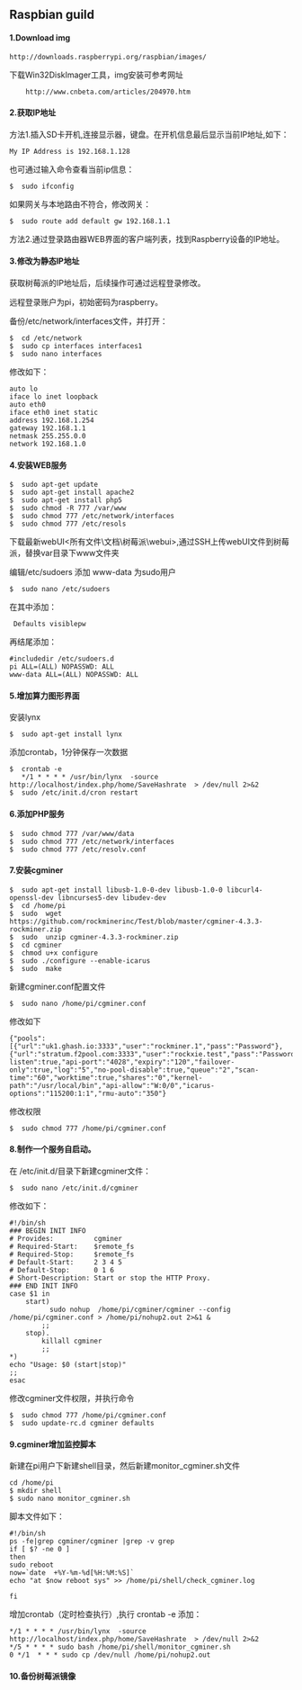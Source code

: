 ﻿## Raspbian guild

#### 1.Download img

    http://downloads.raspberrypi.org/raspbian/images/

下载Win32DiskImager工具，img安装可参考网址
````
    http://www.cnbeta.com/articles/204970.htm
````

#### 2.获取IP地址
方法1.插入SD卡开机,连接显示器，键盘。在开机信息最后显示当前IP地址,如下：
````
My IP Address is 192.168.1.128
````

也可通过输入命令查看当前ip信息：
````
$  sudo ifconfig
````

如果网关与本地路由不符合，修改网关：
    
````
$  sudo route add default gw 192.168.1.1
````

方法2.通过登录路由器WEB界面的客户端列表，找到Raspberry设备的IP地址。

#### 3.修改为静态IP地址 

获取树莓派的IP地址后，后续操作可通过远程登录修改。

远程登录账户为pi，初始密码为raspberry。

备份/etc/network/interfaces文件，并打开：
````
$  cd /etc/network
$  sudo cp interfaces interfaces1
$  sudo nano interfaces
````
修改如下：
````
auto lo
iface lo inet loopback
auto eth0
iface eth0 inet static
address 192.168.1.254
gateway 192.168.1.1
netmask 255.255.0.0
network 192.168.1.0
````

#### 4.安装WEB服务

````
$  sudo apt-get update
$  sudo apt-get install apache2
$  sudo apt-get install php5
$  sudo chmod -R 777 /var/www
$  sudo chmod 777 /etc/network/interfaces
$  sudo chmod 777 /etc/resols
````
下载最新webUI<所有文件\文档\树莓派\webui>,通过SSH上传webUI文件到树莓派，替换var目录下www文件夹

编辑/etc/sudoers 添加 www-data 为sudo用户

````
$  sudo nano /etc/sudoers
````

在其中添加：
````
 Defaults visiblepw
````
再结尾添加：

````
#includedir /etc/sudoers.d
pi ALL=(ALL) NOPASSWD: ALL
www-data ALL=(ALL) NOPASSWD: ALL
````

#### 5.增加算力图形界面

安装lynx 

````
$  sudo apt-get install lynx
````

添加crontab，1分钟保存一次数据

````
$  crontab -e
   */1 * * * * /usr/bin/lynx  -source  http://localhost/index.php/home/SaveHashrate  > /dev/null 2>&2
$  sudo /etc/init.d/cron restart
````

#### 6.添加PHP服务

````
$  sudo chmod 777 /var/www/data
$  sudo chmod 777 /etc/network/interfaces
$  sudo chmod 777 /etc/resolv.conf 
````
#### 7.安装cgminer

```
$  sudo apt-get install libusb-1.0-0-dev libusb-1.0-0 libcurl4-openssl-dev libncurses5-dev libudev-dev
$  cd /home/pi
$  sudo  wget https://github.com/rockminerinc/Test/blob/master/cgminer-4.3.3-rockminer.zip
$  sudo  unzip cgminer-4.3.3-rockminer.zip
$  cd cgminer
$  chmod u+x configure
$  sudo ./configure --enable-icarus
$  sudo  make
```
新建cgminer.conf配置文件
```
$  sudo nano /home/pi/cgminer.conf 
```

修改如下
```
{"pools":[{"url":"uk1.ghash.io:3333","user":"rockminer.1","pass":"Password"},{"url":"stratum.f2pool.com:3333","user":"rockxie.test","pass":"Password"}],"api-listen":true,"api-port":"4028","expiry":"120","failover-only":true,"log":"5","no-pool-disable":true,"queue":"2","scan-time":"60","worktime":true,"shares":"0","kernel-path":"/usr/local/bin","api-allow":"W:0/0","icarus-options":"115200:1:1","rmu-auto":"350"}
```
修改权限
```
$  sudo chmod 777 /home/pi/cgminer.conf 
```
#### 8.制作一个服务自启动。
在 /etc/init.d/目录下新建cgminer文件：
```
$  sudo nano /etc/init.d/cgminer
```
修改如下：

```
#!/bin/sh
### BEGIN INIT INFO
# Provides:          cgminer
# Required-Start:    $remote_fs
# Required-Stop:     $remote_fs
# Default-Start:     2 3 4 5
# Default-Stop:      0 1 6
# Short-Description: Start or stop the HTTP Proxy.
### END INIT INFO
case $1 in
    start)
          sudo nohup  /home/pi/cgminer/cgminer --config /home/pi/cgminer.conf > /home/pi/nohup2.out 2>&1 &
        ;;
    stop).
        killall cgminer
        ;;
*)
echo "Usage: $0 (start|stop)"
;;
esac
```

修改cgminer文件权限，并执行命令

```
$  sudo chmod 777 /home/pi/cgminer.conf
$  sudo update-rc.d cgminer defaults
```

####  9.cgminer增加监控脚本

新建在pi用户下新建shell目录，然后新建monitor_cgminer.sh文件
````
cd /home/pi
$ mkdir shell 
$ sudo nano monitor_cgminer.sh
````
脚本文件如下：

````
#!/bin/sh
ps -fe|grep cgminer/cgminer |grep -v grep
if [ $? -ne 0 ]
then
sudo reboot
now=`date  +%Y-%m-%d[%H:%M:%S]` 
echo "at $now reboot sys" >> /home/pi/shell/check_cgminer.log 

fi
````
增加crontab（定时检查执行）,执行 crontab -e  添加：

````
*/1 * * * * /usr/bin/lynx  -source  http://localhost/index.php/home/SaveHashrate  > /dev/null 2>&2
*/5 * * * * sudo bash /home/pi/shell/monitor_cgminer.sh
0 */1  * * * sudo cp /dev/null /home/pi/nohup2.out
````

#### 10.备份树莓派镜像
